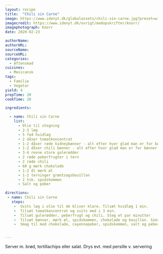 ```yaml
---
layout: recipe
title:  "Chili sin Carne"
image: https://www.idenyt.dk/globalassets/chili-sin-carne.jpg?preset=width700
imagecredit: https://www.idenyt.dk/ovrigt/madopskrifter/knorr/
imagephotograph: Knorr
date: 2020-02-23

authorName:
authorURL:
sourceName:
sourceURL:
categories: 
  - Aftensmad
cuisines: 
  - Mexicansk
tags:
  - Familie
  - Vegetar
yield: 4
prepTime: 20
cookTime: 20

ingredients:

  - name: Chili sin Carne
    list:
      - Olie til stegning
      - 2-3 løg
      - 5 fed hvidløg
      - 2 dåser tomatkoncentrat
      - 1-2 dåser røde kidneybønner - alt efter hvor glad man er for bønner (skal skylles igennem)
      - 1-2 dåser chili bønner - alt efter hvor glad man er for bønner (skal ikke skylles)
      - 3-4 revne store gulerødder
      - 2 røde peberfrugter i tern
      - 2 røde chili
      - 60 g mørk chokolade
      - 1-2 dl mørk øl
      - 1-2 terninger grøntsagsbouillon
      - 2 tsk. spidskommen
      - Salt og peber

directions:
 - name: Chili sin Carne
   steps:
    -  Svits løg i olie til de bliver klare. Tilsæt hvidløg 1 min.
    -  Tilsæt tomatkoncentrat og svits med i 3 min.
    -  Tilsæt gulerødder, peberfrugt og chili. Steg et par minutter
    -  Tilsæt bønner, mørk øl, spidskommen, chokolade og bouillon. Simre 20 minutter.
    -  Smag til med chokolade, cayennepeber, spidskommen, salt og peber.


---
```


Server m. brød, tortillachips eller salat. Drys evt. med persille v. servering
